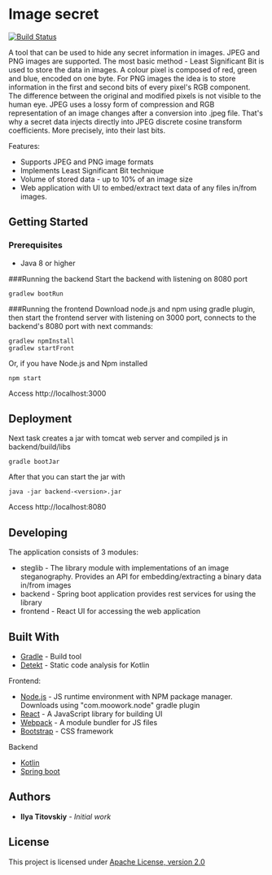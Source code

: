 # Image secret
[![Build Status](https://travis-ci.org/izalith/imagesecret.svg?branch=master)](https://travis-ci.org/izalith/imagesecret)

 A tool that can be used to hide any secret information in images. JPEG and PNG images are supported.
 The most basic method - Least Significant Bit is used to store the data in images.
 A colour pixel is composed of red, green and blue, encoded on one byte.
 For PNG images the idea is to store information in the first and second bits of every pixel's RGB component.
 The difference between the original and modified pixels is not visible to the human eye. 
 JPEG uses a lossy form of compression and RGB representation of an image changes after a conversion into .jpeg file.
 That's why a secret data injects directly into JPEG discrete cosine transform coefficients. More precisely, into their last bits.

Features:
* Supports JPEG and PNG image formats
* Implements Least Significant Bit technique
* Volume of stored data - up to 10% of an image size
* Web application with UI to embed/extract text data of any files in/from images.

## Getting Started
### Prerequisites

* Java 8 or higher

###Running the backend
Start the backend with listening on 8080 port
```
gradlew bootRun
```

###Running the frontend
Download node.js and npm using gradle plugin, then start the frontend server with listening on 3000 port, connects to the backend's 8080 port with next commands:

```
gradlew npmInstall
gradlew startFront
```
Or, if you have Node.js and Npm installed
```
npm start
```

Access http://localhost:3000

## Deployment

Next task creates a jar with tomcat web server and compiled js in backend/build/libs
```
gradle bootJar
```
After that you can start the jar with
```
java -jar backend-<version>.jar
```
Access http://localhost:8080

## Developing

The application consists of 3 modules:

* steglib - The library module with implementations of an image steganography. Provides an API for embedding/extracting a binary data in/from images
* backend - Spring boot application provides rest services for using the library
* frontend - React UI for accessing the web application

## Built With
* [Gradle](https://www.gradle.org) - Build tool
* [Detekt](https://arturbosch.github.io/detekt/) - Static code analysis for Kotlin

Frontend:
* [Node.js](https://nodejs.org/) - JS runtime environment with NPM package manager. Downloads using "com.moowork.node" gradle plugin
* [React](https://reactjs.org/) - A JavaScript library for building UI
* [Webpack](https://webpack.js.org/) - A module bundler for JS files
* [Bootstrap](https://getbootstrap.com/) - CSS framework

Backend
* [Kotlin](https://kotlinlang.org/) 
* [Spring boot](https://spring.io/projects/spring-boot)

## Authors

* **Ilya Titovskiy** - *Initial work*

## License

This project is licensed under [Apache License, version 2.0](https://www.apache.org/licenses/LICENSE-2.0)
